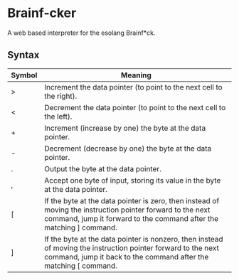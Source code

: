 # Brainf-cker
A web based interpreter for the esolang Brainf*ck. 

## Syntax
| Symbol | Meaning |
|----|-----|
| > 	      | Increment the data pointer (to point to the next cell to the right). |
| < 	      | Decrement the data pointer (to point to the next cell to the left). |
| + 	      | Increment (increase by one) the byte at the data pointer. |
| - 	      | Decrement (decrease by one) the byte at the data pointer. |
| . 	      | Output the byte at the data pointer. |
| , 	      | Accept one byte of input, storing its value in the byte at the data pointer. |
| [ 	      | If the byte at the data pointer is zero, then instead of moving the instruction pointer forward to the next command, jump it forward to the command after the matching ] command. |
| ] 	      | If the byte at the data pointer is nonzero, then instead of moving the instruction pointer forward to the next command, jump it back to the command after the matching [ command.  |
